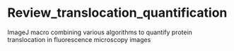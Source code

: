 # Review_translocation_quantification
ImageJ macro combining various algorithms to quantify protein translocation in fluorescence microscopy images 

